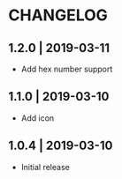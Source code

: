# CHANGELOG

## 1.2.0 | 2019-03-11

- Add hex number support

## 1.1.0 | 2019-03-10

- Add icon

## 1.0.4 | 2019-03-10

- Initial release
